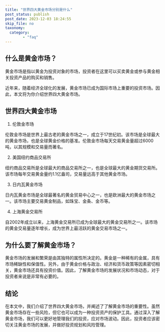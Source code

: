 ```yaml
---
title: "世界四大黄金市场分别是什么"
post_status: publish
post_date: 2023-12-03 18:24:55
skip_file: no
taxonomy:
  category:
        - "faq"
---
```


## 什么是黄金市场？

黄金市场是指以黄金为投资对象的市场，投资者在这里可以买卖黄金或参与黄金相关投资产品的购买和销售。

近年来，随着经济全球化的发展，黄金市场已成为国际市场上重要的投资市场。因此，本文将为你介绍世界四大黄金市场。

## 世界四大黄金市场

1. 伦敦金市场

伦敦金市场是世界上最古老的黄金市场之一，成立于17世纪初。该市场是全球最大的黄金市场，也是全球黄金价格的基准。伦敦金市场每天交易黄金量超过6000吨，以其规模和交易量而著名。

2. 美国纽约商品交易所

纽约商品交易所是全球最大的商品交易所之一，也是全球最大的黄金期货交易所。该市场每年交易黄金量约1.1亿盎司，交易量远高于其他黄金市场。

3. 日内瓦黄金市场

日内瓦黄金市场是全球最著名的黄金贸易中心之一，也是欧洲最大的黄金市场之一。该市场主要交易黄金制品，如珠宝、金条、金币等。

4. 上海黄金交易所

自2002年成立以来，上海黄金交易所已成为全球最大的黄金交易所之一。该市场的黄金交易量逐年增长，成为世界上最活跃的黄金交易市场之一。

## 为什么要了解黄金市场？

黄金市场的发展和繁荣是由其独特的属性所决定的。黄金是一种稀有的金属，具有市场稀缺性和保值性。另外，由于黄金价格与政治、经济和货币政策等因素密切相关，黄金市场还具有投资价值。因此，了解黄金市场的发展状况和市场动态，对于投资者来说是非常有必要的。

## 结论

在本文中，我们介绍了世界四大黄金市场，并阐述了了解黄金市场的重要性。虽然黄金市场存在一些风险，但它也可以成为一种投资资产的保护工具。通过深入了解黄金市场，我们可以更好地管理我们的投资，应对市场波动。因此，投资者应该密切关注黄金市场的发展，并做好投资规划和风险管理。
